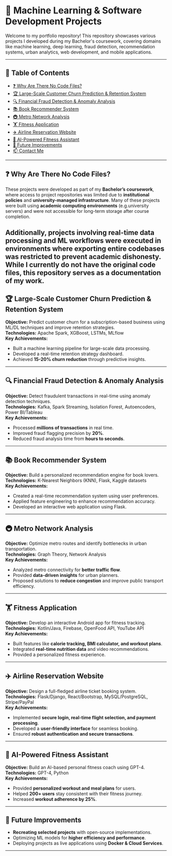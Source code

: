 # 🚀 Machine Learning & Software Development Projects

Welcome to my portfolio repository! This repository showcases various projects I developed during my Bachelor's coursework, covering domains like machine learning, deep learning, fraud detection, recommendation systems, urban analytics, web development, and mobile applications.

---

## 📜 Table of Contents
- [❓ Why Are There No Code Files?](#-why-are-there-no-code-files)
- [🏆 Large-Scale Customer Churn Prediction & Retention System](#-large-scale-customer-churn-prediction--retention-system)
- [🔍 Financial Fraud Detection & Anomaly Analysis](#-financial-fraud-detection--anomaly-analysis)
- [📚 Book Recommender System](#-book-recommender-system)
- [🚇 Metro Network Analysis](#-metro-network-analysis)
- [🏋 Fitness Application](#-fitness-application)
- [✈️ Airline Reservation Website](#-airline-reservation-website)
- [🤖 AI-Powered Fitness Assistant](#-ai-powered-fitness-assistant)
- [📌 Future Improvements](#-future-improvements)
- [📫 Contact Me](#-contact-me)

---

## ❓ Why Are There No Code Files?
These projects were developed as part of my **Bachelor’s coursework**, where access to project repositories was limited due to **institutional policies** and **university-managed infrastructure**. Many of these projects were built using **academic computing environments** (e.g.university servers) and were not accessible for long-term storage after course completion. 

Additionally, projects involving **real-time data processing** and **ML workflows** were executed in environments where exporting entire codebases was restricted to prevent academic dishonesty. While I currently do not have the original code files, this repository serves as a **documentation of my work**.  
---

## 🏆 Large-Scale Customer Churn Prediction & Retention System
**Objective:** Predict customer churn for a subscription-based business using ML/DL techniques and improve retention strategies.  
**Technologies:** Apache Spark, XGBoost, LSTMs, MLflow  
**Key Achievements:**
- Built a machine learning pipeline for large-scale data processing.
- Developed a real-time retention strategy dashboard.
- Achieved **15-20% churn reduction** through predictive insights.

---

## 🔍 Financial Fraud Detection & Anomaly Analysis
**Objective:** Detect fraudulent transactions in real-time using anomaly detection techniques.  
**Technologies:** Kafka, Spark Streaming, Isolation Forest, Autoencoders, Power BI/Tableau  
**Key Achievements:**
- Processed **millions of transactions** in real time.
- Improved fraud flagging precision by **20%**.
- Reduced fraud analysis time from **hours to seconds**.

---

## 📚 Book Recommender System
**Objective:** Build a personalized recommendation engine for book lovers.  
**Technologies:** K-Nearest Neighbors (KNN), Flask, Kaggle datasets  
**Key Achievements:**
- Created a real-time recommendation system using user preferences.
- Applied feature engineering to enhance recommendation accuracy.
- Developed an interactive web application using Flask.

---

## 🚇 Metro Network Analysis
**Objective:** Optimize metro routes and identify bottlenecks in urban transportation.  
**Technologies:** Graph Theory, Network Analysis  
**Key Achievements:**
- Analyzed metro connectivity for **better traffic flow**.
- Provided **data-driven insights** for urban planners.
- Proposed solutions to **reduce congestion** and improve public transport efficiency.

---

## 🏋 Fitness Application
**Objective:** Develop an interactive Android app for fitness tracking.  
**Technologies:** Kotlin/Java, Firebase, OpenFood API, YouTube API  
**Key Achievements:**
- Built features like **calorie tracking, BMI calculator, and workout plans**.
- Integrated **real-time nutrition data** and video recommendations.
- Provided a personalized fitness experience.

---

## ✈️ Airline Reservation Website
**Objective:** Design a full-fledged airline ticket booking system.  
**Technologies:** Flask/Django, React/Bootstrap, MySQL/PostgreSQL, Stripe/PayPal  
**Key Achievements:**
- Implemented **secure login, real-time flight selection, and payment processing**.
- Developed a **user-friendly interface** for seamless booking.
- Ensured **robust authentication and secure transactions**.

---

## 🤖 AI-Powered Fitness Assistant
**Objective:** Build an AI-based personal fitness coach using GPT-4.  
**Technologies:** GPT-4, Python  
**Key Achievements:**
- Provided **personalized workout and meal plans** for users.
- Helped **200+ users** stay consistent with their fitness journey.
- Increased **workout adherence by 25%**.

---

## 📌 Future Improvements
- **Recreating selected projects** with open-source implementations.
- Optimizing ML models for **higher efficiency and performance**.
- Deploying projects as live applications using **Docker & Cloud Services**.

---


